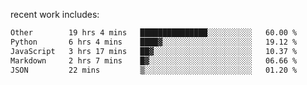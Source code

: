 
<!--<img width="1415" height="100" alt="blu" src="https://github.com/rdsilva01/rdsilva01/assets/101207588/deb060e5-d035-4f09-b511-e3f50605b207">-->

<!-- \> Enthusiastic about developing and building solutions <br>
\> Computer Science and Engineering @ UBI -->

<!-- <a href="https://www.rodrigosilva.live/">personal website</a> 🏁 -->

<!-- ![](https://komarev.com/ghpvc/?username=rdsilva01) -->

recent work includes:
<!--START_SECTION:waka-->

```txt
Other        19 hrs 4 mins   ███████████████░░░░░░░░░░   60.00 %
Python       6 hrs 4 mins    ████▓░░░░░░░░░░░░░░░░░░░░   19.12 %
JavaScript   3 hrs 17 mins   ██▓░░░░░░░░░░░░░░░░░░░░░░   10.37 %
Markdown     2 hrs 7 mins    █▓░░░░░░░░░░░░░░░░░░░░░░░   06.66 %
JSON         22 mins         ▒░░░░░░░░░░░░░░░░░░░░░░░░   01.20 %
```

<!--END_SECTION:waka-->

